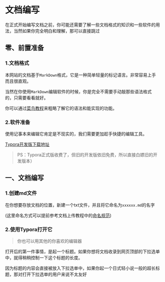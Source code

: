 # 文档编写

在正式开始编写文档之前，你可能还需要了解一些文档格式的知识和一些软件的用法，当然如果你完全明白和理解，那可以直接跳过

## 零、前置准备

### 1.文档格式

本网站的文档基于`MarkDown`格式，它是一种简单轻量的标记语言。非常容易上手而且很直观。

当然在你使用`MarkDown`编辑软件的时候，你是完全不需要手动敲那些语法格式的，只需要看看就好。

你可以通过[菜鸟教程](https://www.runoob.com/markdown/md-tutorial.html)来粗略了解它的语法和能实现的功能。

### 2.软件准备

使用记事本来编辑它肯定是不现实的，我们需要更加趁手快捷的编辑工具。

[Typora开发版下载地址](https://typora.io/windows/dev_release.html) 

> PS：Typora正式版收费了，但旧的开发版依旧免费，所以直接白嫖旧的开发版本）



## 一、文档编写



### 1.创建md文件

在你想要存放文档的位置，新建一个txt文件，并且将它命名为`xxxxxx.md`的名字

(这里命名方式可以提前参考文档上传教程中的[命名规范](/plugin/use_plugin.html))



### 2.使用Typora打开它

> 你也可以用其他的你喜欢的编辑器

打开后的第一件事情，是起一个标题。如果你想将文档收录到网页顶部的下拉选单中，就得稍稍控制一下这个标题的长度。

因为标题的内容会直接被放入下拉选单中，如果你起一个日式轻小说一般的超长标题，那对打开下拉选单的用户来说不太友好